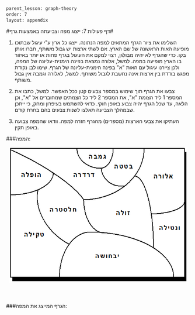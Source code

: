```
parent_lesson: graph-theory
order: 7
layout: appendix
```

#דף פעילות 7: ייצוג מפה וצביעתה באמצעות גרף#

1. השלימו את ציור הגרף המתאים למפה הנתונה. ייצגו כל ארץ ע"י עיגול שבתוכו מופיעה האות הראשונה של שם הארץ. אם לשתי ארצות יש גבול משותף, חברו אותן בקו. כדי שהגרף לא יהיה מבולגן, רצוי למקם את העיגול בגרף פחות או יותר באיזור בו הארץ מופיעה במפה. למשל, אלורה נמצאת בפינה הימנית-עליונה של המפה, ולכן ציירנו עיגול עם האות "א" בפינה הימנית-עליונה של הגרף. שימו לב: נקודת מפגש בודדת בין ארצות אינה נחשבת לגבול משותף. למשל, לאלורה וגמבה אין גבול משותף. 

2. צבעו את הגרף תוך שימוש במספר צבעים קטן ככל האפשר. למשל, כתבו את המספר 1 ליד הצומת "א", את המספר 2 ליד כל הצמתים שמחוברים אל "א", וכן הלאה, עד שכל הגרף יהיה צבוע באופן חוקי. כדאי להשתמש בעיפרון ומחק, כי ייתכן שבמהלך הצביעה תאלצו לשנות צבעים בהם בחרת קודם.

3. העתיקו את צבעי הארצות (מספרים) מהגרף חזרה למפה. וודאו שהמפה צבועה באופן תקין.



###המפה:
<div id="container" align="center">
  <img src="img04.png" title=""/>
</div>
<br>
<br>
<br>
###הגרף המייצג את המפה:
<br>
<br>
<br>
<br>
<br>
<br>
<br>
<br>
<br>
<br>
<br>
<br>